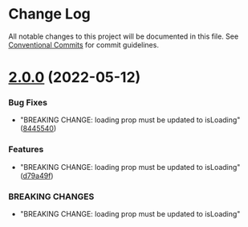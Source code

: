 # Change Log

All notable changes to this project will be documented in this file.
See [Conventional Commits](https://conventionalcommits.org) for commit guidelines.

# [2.0.0](https://github.com/thiagobrolly/design-system-doc/compare/v1.1.1...v2.0.0) (2022-05-12)


### Bug Fixes

* "BREAKING CHANGE: loading prop must be updated to isLoading" ([8445540](https://github.com/thiagobrolly/design-system-doc/commit/8445540cbd02d7b99a09d1003befed441d0fb917))


### Features

* "BREAKING CHANGE: loading prop must be updated to isLoading" ([d79a49f](https://github.com/thiagobrolly/design-system-doc/commit/d79a49f8150b986cf7301aa72d3f6f7a4ecff998))


### BREAKING CHANGES

* "BREAKING CHANGE: loading prop must be updated to isLoading"
